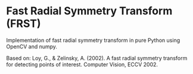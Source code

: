 # Fast Radial Symmetry Transform (FRST)

Implementation of fast radial symmetry transform in pure Python using OpenCV and numpy.

Based on:
Loy, G., & Zelinsky, A. (2002). A fast radial symmetry transform for detecting points of interest. Computer Vision, ECCV 2002.